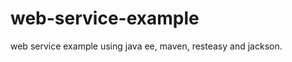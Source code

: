 web-service-example
===================

web service example using java ee, maven, resteasy and jackson.
